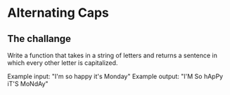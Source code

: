# Alternating Caps 

## The challange

Write a function that takes in a string of letters
and returns a sentence in which every other letter is capitalized.

Example input: "I'm so happy it's Monday"
Example output: "I'M So hApPy iT'S MoNdAy"